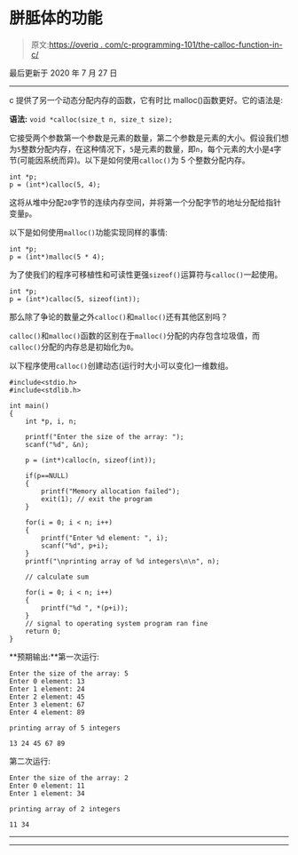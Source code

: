 # 胼胝体的功能

> 原文:[https://overiq . com/c-programming-101/the-calloc-function-in-c/](https://overiq.com/c-programming-101/the-calloc-function-in-c/)

最后更新于 2020 年 7 月 27 日

* * *

c 提供了另一个动态分配内存的函数，它有时比 malloc()函数更好。它的语法是:

**语法:** `void *calloc(size_t n, size_t size);`

它接受两个参数第一个参数是元素的数量，第二个参数是元素的大小。假设我们想为`5`整数分配内存，在这种情况下，`5`是元素的数量，即`n`，每个元素的大小是`4`字节(可能因系统而异)。以下是如何使用`calloc()`为 5 个整数分配内存。

```
int *p;
p = (int*)calloc(5, 4);

```

这将从堆中分配`20`字节的连续内存空间，并将第一个分配字节的地址分配给指针变量`p`。

以下是如何使用`malloc()`功能实现同样的事情:

```
int *p;
p = (int*)malloc(5 * 4);

```

为了使我们的程序可移植性和可读性更强`sizeof()`运算符与`calloc()`一起使用。

```
int *p;
p = (int*)calloc(5, sizeof(int));

```

那么除了争论的数量之外`calloc()`和`malloc()`还有其他区别吗？

`calloc()`和`malloc()`函数的区别在于`malloc()`分配的内存包含垃圾值，而`calloc()`分配的内存总是初始化为`0`。

以下程序使用`calloc()`创建动态(运行时大小可以变化)一维数组。

```
#include<stdio.h>
#include<stdlib.h>

int main()
{
    int *p, i, n;

    printf("Enter the size of the array: ");
    scanf("%d", &n);

    p = (int*)calloc(n, sizeof(int));

    if(p==NULL)
    {
        printf("Memory allocation failed");
        exit(1); // exit the program
    }

    for(i = 0; i < n; i++)
    {
        printf("Enter %d element: ", i);
        scanf("%d", p+i);
    }
    printf("\nprinting array of %d integers\n\n", n);

    // calculate sum

    for(i = 0; i < n; i++)
    {
        printf("%d ", *(p+i));
    }
    // signal to operating system program ran fine
    return 0;
}

```

**预期输出:**第一次运行:

```
Enter the size of the array: 5
Enter 0 element: 13
Enter 1 element: 24
Enter 2 element: 45
Enter 3 element: 67
Enter 4 element: 89

printing array of 5 integers

13 24 45 67 89

```

第二次运行:

```
Enter the size of the array: 2
Enter 0 element: 11
Enter 1 element: 34

printing array of 2 integers

11 34

```

* * *

* * *